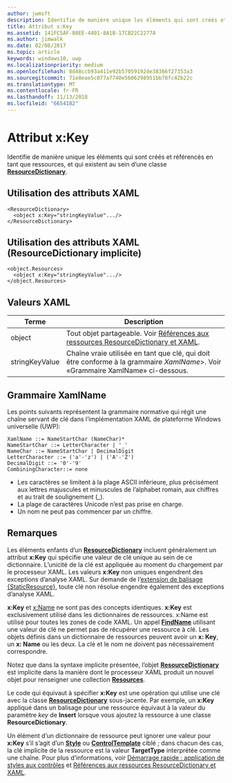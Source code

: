 ```yaml
---
author: jwmsft
description: Identifie de manière unique les éléments qui sont créés et référencés en tant que ressources, et qui existent au sein d’une classe ResourceDictionary.
title: Attribut x:Key
ms.assetid: 141FC5AF-80EE-4401-8A1B-17CB22C2277A
ms.author: jimwalk
ms.date: 02/08/2017
ms.topic: article
keywords: windows10, uwp
ms.localizationpriority: medium
ms.openlocfilehash: 8d48ccb93a411e92b57059192de38366f27353a3
ms.sourcegitcommit: 71e8eae5c077a7740e5606298951bb78fc42b22c
ms.translationtype: MT
ms.contentlocale: fr-FR
ms.lasthandoff: 11/13/2018
ms.locfileid: "6654182"
---
```

# <a name="xkey-attribute"></a>Attribut x:Key


Identifie de manière unique les éléments qui sont créés et référencés en tant que ressources, et qui existent au sein d’une classe [**ResourceDictionary**](https://msdn.microsoft.com/library/windows/apps/br208794).

## <a name="xaml-attribute-usage"></a>Utilisation des attributs XAML

``` syntax
<ResourceDictionary>
  <object x:Key="stringKeyValue".../>
</ResourceDictionary>
```

## <a name="xaml-attribute-usage-implicit-resourcedictionary"></a>Utilisation des attributs XAML (**ResourceDictionary** implicite)

``` syntax
<object.Resources>
  <object x:Key="stringKeyValue".../>
</object.Resources>
```

## <a name="xaml-values"></a>Valeurs XAML

| Terme | Description |
|------|-------------|
| object | Tout objet partageable. Voir [Références aux ressources ResourceDictionary et XAML](https://msdn.microsoft.com/library/windows/apps/mt187273). |
| stringKeyValue | Chaîne vraie utilisée en tant que clé, qui doit être conforme à la grammaire _XamlName_&gt;. Voir «Grammaire XamlName» ci-dessous. | 

##  <a name="xamlname-grammar"></a>Grammaire XamlName

Les points suivants représentent la grammaire normative qui régit une chaîne servant de clé dans l’implémentation XAML de plateforme Windows universelle (UWP):

``` syntax
XamlName ::= NameStartChar (NameChar)*
NameStartChar ::= LetterCharacter | '_'
NameChar ::= NameStartChar | DecimalDigit
LetterCharacter ::= ('a'-'z') | ('A'-'Z')
DecimalDigit ::= '0'-'9'
CombiningCharacter::= none
```

-   Les caractères se limitent à la plage ASCII inférieure, plus précisément aux lettres majuscules et minuscules de l’alphabet romain, aux chiffres et au trait de soulignement (\_).
-   La plage de caractères Unicode n’est pas prise en charge.
-   Un nom ne peut pas commencer par un chiffre.

## <a name="remarks"></a>Remarques

Les éléments enfants d’un [**ResourceDictionary**](https://msdn.microsoft.com/library/windows/apps/br208794) incluent généralement un attribut **x:Key** qui spécifie une valeur de clé unique au sein de ce dictionnaire. L’unicité de la clé est appliquée au moment du chargement par le processeur XAML. Les valeurs **x:Key** non uniques engendrent des exceptions d’analyse XAML. Sur demande de l’[extension de balisage {StaticResource}](staticresource-markup-extension.md), toute clé non résolue engendre également des exceptions d’analyse XAML.

**x:Key** et [x:Name](x-name-attribute.md) ne sont pas des concepts identiques. **x:Key** est exclusivement utilisé dans les dictionnaires de ressources. x:Name est utilisé pour toutes les zones de code XAML. Un appel [**FindName**](https://msdn.microsoft.com/library/windows/apps/br208715) utilisant une valeur de clé ne permet pas de récupérer une ressource à clé. Les objets définis dans un dictionnaire de ressources peuvent avoir un **x: Key**, un **x: Name** ou les deux. La clé et le nom ne doivent pas nécessairement correspondre.

Notez que dans la syntaxe implicite présentée, l’objet [**ResourceDictionary**](https://msdn.microsoft.com/library/windows/apps/br208794) est implicite dans la manière dont le processeur XAML produit un nouvel objet pour renseigner une collection [**Resources**](https://msdn.microsoft.com/library/windows/apps/br208740).

Le code qui équivaut à spécifier **x:Key** est une opération qui utilise une clé avec la classe [**ResourceDictionary**](https://msdn.microsoft.com/library/windows/apps/br208794) sous-jacente. Par exemple, un **x:Key** appliqué dans un balisage pour une ressource équivaut à la valeur du paramètre *key* de **Insert** lorsque vous ajoutez la ressource à une classe **ResourceDictionary**.

Un élément d’un dictionnaire de ressource peut ignorer une valeur pour **x:Key** s’il s’agit d’un [**Style**](https://msdn.microsoft.com/library/windows/apps/br208849) ou [**ControlTemplate**](https://msdn.microsoft.com/library/windows/apps/br209391) ciblé ; dans chacun des cas, la clé implicite de la ressource est la valeur **TargetType** interprétée comme une chaîne. Pour plus d’informations, voir [Démarrage rapide : application de styles aux contrôles](https://msdn.microsoft.com/library/windows/apps/hh465498) et [Références aux ressources ResourceDictionary et XAML](https://msdn.microsoft.com/library/windows/apps/mt187273).

